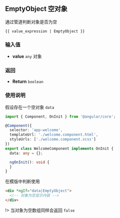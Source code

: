 ## EmptyObject 空对象

通过管道判断对象是否为空

```
{{ value_expression | EmptyObject }}
```

### 输入值

- **value** `any` 对象

### 返回

- **Return** `boolean`

### 使用说明

假设存在一个空对象 `data`

```typescript
import { Component, OnInit } from '@angular/core';

@Component({
  selector: 'app-welcome',
  templateUrl: './welcome.component.html',
  styleUrls: ['./welcome.component.scss']
})
export class WelcomeComponent implements OnInit {
  data: any = {};

  ngOnInit(): void {
  }
}

```

在模版中判断使用

```html
<div *ngIf="data|EmptyObject">
  <!-- 对象为空显示内容 -->
</div>
```

!> 当对象为空数组同样会返回 `false`